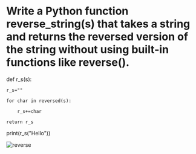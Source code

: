 # Write a Python function reverse_string(s) that takes a string and returns the reversed version of the string without using built-in functions like reverse().


def r_s(s):

    r_s=""

    for char in reversed(s):

        r_s+=char

    return r_s

print(r_s("Hello"))




![reverse](https://github.com/user-attachments/assets/2c2e4fe9-b7f8-4d21-81bf-d9d0a11e0ba7)
